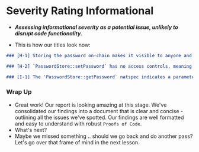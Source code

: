 # Severity Rating Informational
- ***Assessing informational severity as a potential issue, unlikely to disrupt code functionality.***

- This is how our titles look now:
```md
### [H-1] Storing the password on-chain makes it visible to anyone and no longer private

### [H-2] `PasswordStore::setPassword` has no access controls, meaning a non-owner could change the password

### [I-1] The 'PasswordStore::getPassword` natspec indicates a parameter that doesn't exist, causing the natspec to be incorrect
```

### Wrap Up
- Great work! Our report is looking amazing at this stage. We've consolidated our findings into a document that is clear and concise - outlining all the issues we've spotted. Our findings are well formatted and easy to understand with robust `Proofs of Code`.
- What's next?
- Maybe we missed something .. should we go back and do another pass? Let's go over that frame of mind in the next lesson.
